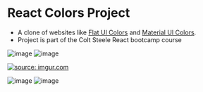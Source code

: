 # React Colors Project

- A clone of websites like [Flat UI Colors](https://flatuicolors.com/) and [Material UI Colors](http://materialuicolors.co/?utm_source=launchers).
- Project is part of the Colt Steele React bootcamp course

![image](https://i.imgur.com/9x1F9At.png)
![image](https://i.imgur.com/GM0etHA.png)

<a href="https://imgur.com/9vmafCl"><img src="https://i.imgur.com/9vmafCl.gif" title="source: imgur.com" /></a>

![image](https://i.imgur.com/QB2zRzf.png)
![image](https://i.imgur.com/aFowgNg.png)

